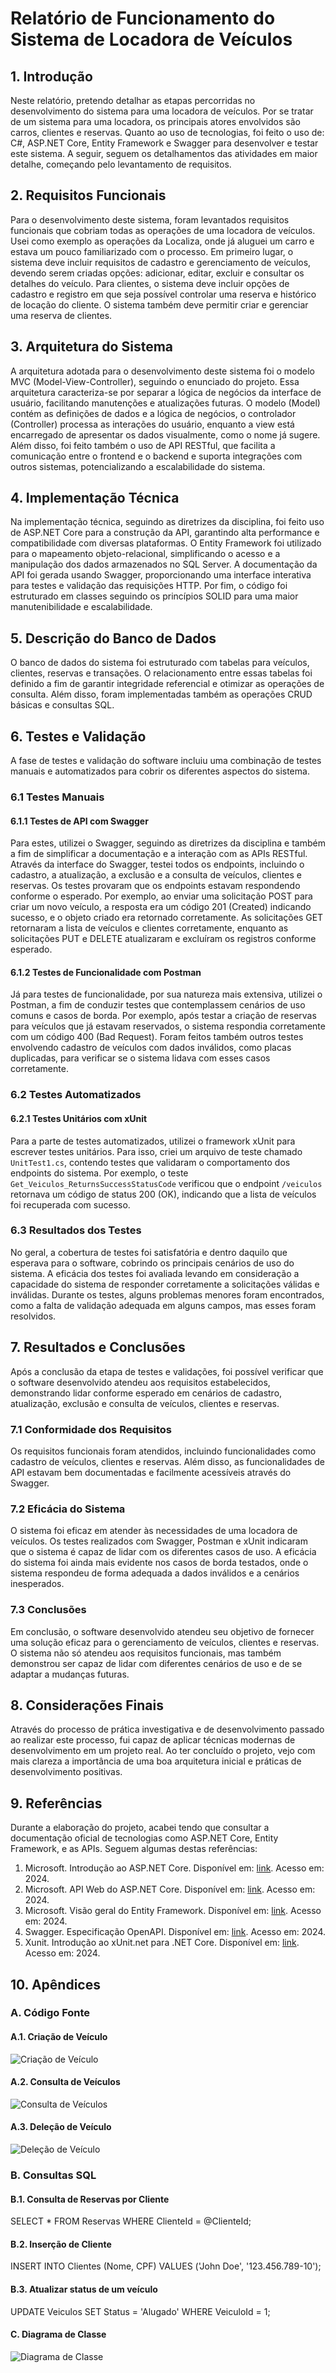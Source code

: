 # Relatório de Funcionamento do Sistema de Locadora de Veículos


## 1. Introdução
Neste relatório, pretendo detalhar as etapas percorridas no desenvolvimento do sistema para uma locadora de veículos. Por se tratar de um sistema para uma locadora, os principais atores envolvidos são carros, clientes e reservas. Quanto ao uso de tecnologias, foi feito o uso de: C#, ASP.NET Core, Entity Framework e Swagger para desenvolver e testar este sistema. A seguir, seguem os detalhamentos das atividades em maior detalhe, começando pelo levantamento de requisitos.

## 2. Requisitos Funcionais
Para o desenvolvimento deste sistema, foram levantados requisitos funcionais que cobriam todas as operações de uma locadora de veículos. Usei como exemplo as operações da Localiza, onde já aluguei um carro e estava um pouco familiarizado com o processo. Em primeiro lugar, o sistema deve incluir requisitos de cadastro e gerenciamento de veículos, devendo serem criadas opções: adicionar, editar, excluir e consultar os detalhes do veículo. Para clientes, o sistema deve incluir opções de cadastro e registro em que seja possível controlar uma reserva e histórico de locação do cliente. O sistema também deve permitir criar e gerenciar uma reserva de clientes.

## 3. Arquitetura do Sistema
A arquitetura adotada para o desenvolvimento deste sistema foi o modelo MVC (Model-View-Controller), seguindo o enunciado do projeto. Essa arquitetura caracteriza-se por separar a lógica de negócios da interface de usuário, facilitando manutenções e atualizações futuras. O modelo (Model) contém as definições de dados e a lógica de negócios, o controlador (Controller) processa as interações do usuário, enquanto a view está encarregado de apresentar os dados visualmente, como o nome já sugere. Além disso, foi feito também o uso de API RESTful, que facilita a comunicação entre o frontend e o backend e suporta integrações com outros sistemas, potencializando a escalabilidade do sistema.

## 4. Implementação Técnica
Na implementação técnica, seguindo as diretrizes da disciplina, foi feito uso de ASP.NET Core para a construção da API, garantindo alta performance e compatibilidade com diversas plataformas. O Entity Framework foi utilizado para o mapeamento objeto-relacional, simplificando o acesso e a manipulação dos dados armazenados no SQL Server. A documentação da API foi gerada usando Swagger, proporcionando uma interface interativa para testes e validação das requisições HTTP. Por fim, o código foi estruturado em classes seguindo os princípios SOLID para uma maior manutenibilidade e escalabilidade.

## 5. Descrição do Banco de Dados
O banco de dados do sistema foi estruturado com tabelas para veículos, clientes, reservas e transações. O relacionamento entre essas tabelas foi definido a fim de garantir integridade referencial e otimizar as operações de consulta. Além disso, foram implementadas também as operações CRUD básicas e consultas SQL.

## 6. Testes e Validação
A fase de testes e validação do software incluiu uma combinação de testes manuais e automatizados para cobrir os diferentes aspectos do sistema.

### 6.1 Testes Manuais

#### 6.1.1 Testes de API com Swagger
Para estes, utilizei o Swagger, seguindo as diretrizes da disciplina e também a fim de simplificar a documentação e a interação com as APIs RESTful. Através da interface do Swagger, testei todos os endpoints, incluindo o cadastro, a atualização, a exclusão e a consulta de veículos, clientes e reservas. Os testes provaram que os endpoints estavam respondendo conforme o esperado. Por exemplo, ao enviar uma solicitação POST para criar um novo veículo, a resposta era um código 201 (Created) indicando sucesso, e o objeto criado era retornado corretamente. As solicitações GET retornaram a lista de veículos e clientes corretamente, enquanto as solicitações PUT e DELETE atualizaram e excluíram os registros conforme esperado.

#### 6.1.2 Testes de Funcionalidade com Postman
Já para testes de funcionalidade, por sua natureza mais extensiva, utilizei o Postman, a fim de conduzir testes que contemplassem cenários de uso comuns e casos de borda. Por exemplo, após testar a criação de reservas para veículos que já estavam reservados, o sistema respondia corretamente com um código 400 (Bad Request). Foram feitos também outros testes envolvendo cadastro de veículos com dados inválidos, como placas duplicadas, para verificar se o sistema lidava com esses casos corretamente.

### 6.2 Testes Automatizados

#### 6.2.1 Testes Unitários com xUnit
Para a parte de testes automatizados, utilizei o framework xUnit para escrever testes unitários. Para isso, criei um arquivo de teste chamado `UnitTest1.cs`, contendo testes que validaram o comportamento dos endpoints do sistema. Por exemplo, o teste `Get_Veiculos_ReturnsSuccessStatusCode` verificou que o endpoint `/veiculos` retornava um código de status 200 (OK), indicando que a lista de veículos foi recuperada com sucesso.

### 6.3 Resultados dos Testes
No geral, a cobertura de testes foi satisfatória e dentro daquilo que esperava para o software, cobrindo os principais cenários de uso do sistema. A eficácia dos testes foi avaliada levando em consideração a capacidade do sistema de responder corretamente a solicitações válidas e inválidas. Durante os testes, alguns problemas menores foram encontrados, como a falta de validação adequada em alguns campos, mas esses foram resolvidos.

## 7. Resultados e Conclusões
Após a conclusão da etapa de testes e validações, foi possível verificar que o software desenvolvido atendeu aos requisitos estabelecidos, demonstrando lidar conforme esperado em cenários de cadastro, atualização, exclusão e consulta de veículos, clientes e reservas.

### 7.1 Conformidade dos Requisitos
Os requisitos funcionais foram atendidos, incluindo funcionalidades como cadastro de veículos, clientes e reservas. Além disso, as funcionalidades de API estavam bem documentadas e facilmente acessíveis através do Swagger.

### 7.2 Eficácia do Sistema
O sistema foi eficaz em atender às necessidades de uma locadora de veículos. Os testes realizados com Swagger, Postman e xUnit indicaram que o sistema é capaz de lidar com os diferentes casos de uso. A eficácia do sistema foi ainda mais evidente nos casos de borda testados, onde o sistema respondeu de forma adequada a dados inválidos e a cenários inesperados.

### 7.3 Conclusões
Em conclusão, o software desenvolvido atendeu seu objetivo de fornecer uma solução eficaz para o gerenciamento de veículos, clientes e reservas. O sistema não só atendeu aos requisitos funcionais, mas também demonstrou ser capaz de lidar com diferentes cenários de uso e de se adaptar a mudanças futuras.

## 8. Considerações Finais
Através do processo de prática investigativa e de desenvolvimento passado ao realizar este processo, fui capaz de aplicar técnicas modernas de desenvolvimento em um projeto real. Ao ter concluído o projeto, vejo com mais clareza a importância de uma boa arquitetura inicial e práticas de desenvolvimento positivas.

## 9. Referências
Durante a elaboração do projeto, acabei tendo que consultar a documentação oficial de tecnologias como ASP.NET Core, Entity Framework, e as APIs. Seguem algumas destas referências:

1. Microsoft. Introdução ao ASP.NET Core. Disponível em: [link](https://learn.microsoft.com/en-us/aspnet/core/introduction). Acesso em: 2024.
2. Microsoft. API Web do ASP.NET Core. Disponível em: [link](https://learn.microsoft.com/en-us/aspnet/core/web-api). Acesso em: 2024.
3. Microsoft. Visão geral do Entity Framework. Disponível em: [link](https://learn.microsoft.com/en-us/ef/). Acesso em: 2024.
4. Swagger. Especificação OpenAPI. Disponível em: [link](https://swagger.io/specification/). Acesso em: 2024.
5. Xunit. Introdução ao xUnit.net para .NET Core. Disponível em: [link](https://xunit.net/docs/getting-started/netcore/cmdline). Acesso em: 2024.

## 10. Apêndices

### A. Código Fonte

#### A.1. Criação de Veículo
![Criação de Veículo](images/criacao_veiculo.png)

#### A.2. Consulta de Veículos
![Consulta de Veículos](images/consulta_veiculos.png)

#### A.3. Deleção de Veículo
![Deleção de Veículo](images/delecao_veiculo.png)

### B. Consultas SQL

#### B.1. Consulta de Reservas por Cliente

SELECT * FROM Reservas
WHERE ClienteId = @ClienteId;

#### B.2. Inserção de Cliente

INSERT INTO Clientes (Nome, CPF)
VALUES ('John Doe', '123.456.789-10');

#### B.3. Atualizar status de um veículo

UPDATE Veiculos
SET Status = 'Alugado'
WHERE VeiculoId = 1;

#### C. Diagrama de Classe

![Diagrama de Classe](images\diagrama_classe.png)
